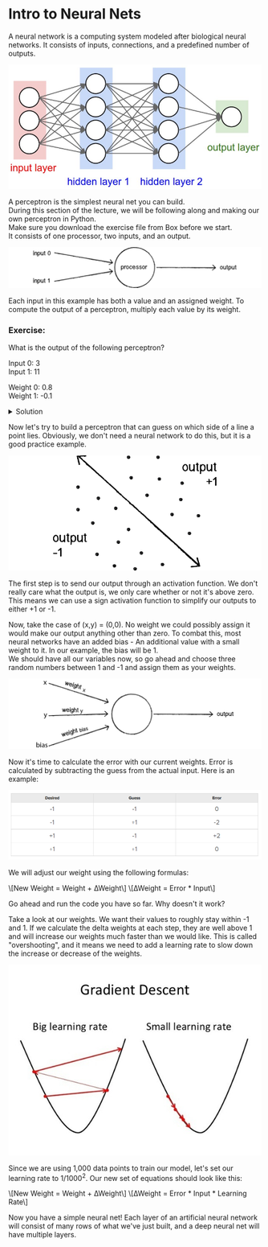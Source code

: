 # Intro to Neural Nets

A neural network is a computing system modeled after biological neural networks.
It consists of inputs, connections, and a predefined number of outputs.

![CNN vs NN](../img/cnn_nn.jpeg)

A perceptron is the simplest neural net you can build.  
During this section of the lecture, we will be following along and making our own perceptron in Python.  
Make sure you download the exercise file from Box before we start.  
It consists of one processor, two inputs, and an output.

![Perceptron](../img/perceptron.png)

Each input in this example has both a value and an assigned weight.
To compute the output of a perceptron, multiply each value by its weight.

### Exercise:  
What is the output of the following perceptron?

Input 0: 3  
Input 1: 11  

Weight 0: 0.8  
Weight 1: -0.1  

<details><summary>Solution</summary>
<p>

Input 0 * Weight 0 + Input 1 * Weight 1 = 
3 * 0.8 + 11 * (-0.1)

Answer = 1.3

</p>
</details>

Now let's try to build a perceptron that can guess on which side of a line a point lies. 
Obviously, we don't need a neural network to do this, but it is a good practice example. 

![Example Line](../img/perceptron_line.png)

The first step is to send our output through an activation function. 
We don't really care what the output is, we only care whether or not it's above zero. 
This means we can use a sign activation function to simplify our outputs to either +1 or -1. 

Now, take the case of (x,y) = (0,0). 
No weight we could possibly assign it would make our output anything other than zero. 
To combat this, most neural networks have an added bias - 
An additional value with a small weight to it. In our example, the bias will be 1.  
We should have all our variables now, so go ahead and choose three random numbers between 1 and -1 and assign them as your weights. 

![Bias](../img/bias.png)

Now it's time to calculate the error with our current weights. 
Error is calculated by subtracting the guess from the actual input. 
Here is an example:

![Error](../img/errors.PNG)

We will adjust our weight using the following formulas: 
 
\\[New Weight = Weight + ∆Weight\\]
\\[∆Weight = Error * Input\\]

Go ahead and run the code you have so far.
Why doesn't it work?

Take a look at our weights.
We want their values to roughly stay within -1 and 1.
If we calculate the delta weights at each step, 
they are well above 1 and will increase our weights much faster than we would like.
This is called "overshooting", and it means we need to add a learning rate to slow down the increase or decrease of the weights.

![Learning Rate](../img/learning_rate.jpg)

Since we are using 1,000 data points to train our model, 
let's set our learning rate to 1/1000<sup>2</sup>.
Our new set of equations should look like this:

\\[New Weight = Weight + ∆Weight\\]
\\[∆Weight = Error * Input * Learning Rate\\]

Now you have a simple neural net!
Each layer of an artificial neural network will consist of many rows of what we've just built,
and a deep neural net will have multiple layers.